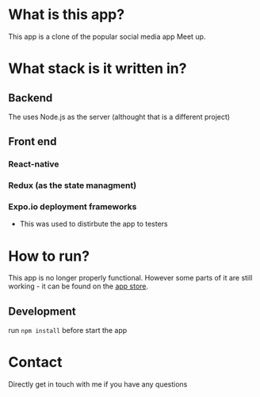 # What is this app?

This app is a clone of the popular social media app Meet up.

# What stack is it written in?

## Backend
The uses Node.js as the server (althought that is a different project) 


## Front end
### React-native
### Redux (as the state managment) 
### Expo.io deployment frameworks 
- This was used to distirbute the app to testers

# How to run?
This app is no longer properly functional. However some parts of it are still working - it can be found on the [app store](https://itunes.apple.com/US/app/id1332449364?mt=8). 

## Development 
run `npm install` before start the app 

# Contact

Directly get in touch with me if you have any questions


